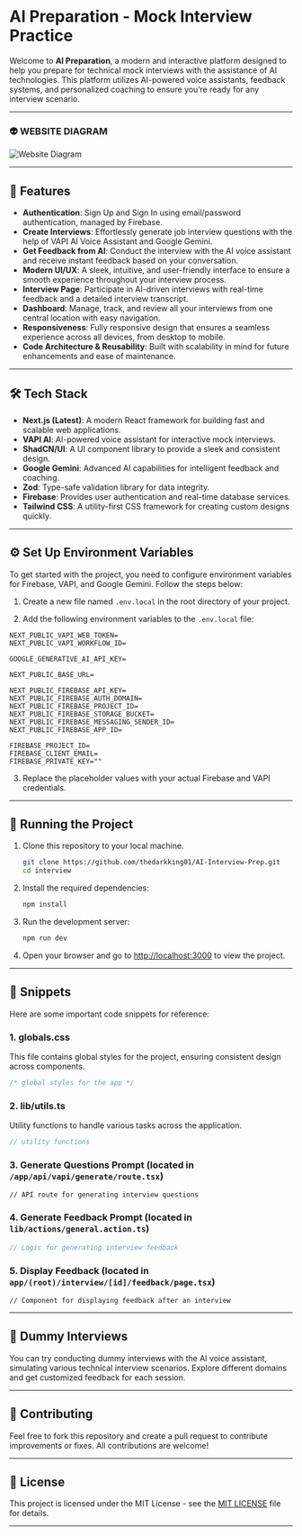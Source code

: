 # AI Preparation - Mock Interview Practice

Welcome to **AI Preparation**, a modern and interactive platform designed to help you prepare for technical mock interviews with the assistance of AI technologies. This platform utilizes AI-powered voice assistants, feedback systems, and personalized coaching to ensure you’re ready for any interview scenario.

---

### 👽 WEBSITE DIAGRAM
![Website Diagram](https://github.com/user-attachments/assets/dff493c6-54ef-435f-9b4f-b8b065ff23dc)


---

## 🔋 Features

- **Authentication**: Sign Up and Sign In using email/password authentication, managed by Firebase.
- **Create Interviews**: Effortlessly generate job interview questions with the help of VAPI AI Voice Assistant and Google Gemini.
- **Get Feedback from AI**: Conduct the interview with the AI voice assistant and receive instant feedback based on your conversation.
- **Modern UI/UX**: A sleek, intuitive, and user-friendly interface to ensure a smooth experience throughout your interview process.
- **Interview Page**: Participate in AI-driven interviews with real-time feedback and a detailed interview transcript.
- **Dashboard**: Manage, track, and review all your interviews from one central location with easy navigation.
- **Responsiveness**: Fully responsive design that ensures a seamless experience across all devices, from desktop to mobile.
- **Code Architecture & Reusability**: Built with scalability in mind for future enhancements and ease of maintenance.

---

## 🛠️ Tech Stack

- **Next.js (Latest)**: A modern React framework for building fast and scalable web applications.
- **VAPI AI**: AI-powered voice assistant for interactive mock interviews.
- **ShadCN/UI**: A UI component library to provide a sleek and consistent design.
- **Google Gemini**: Advanced AI capabilities for intelligent feedback and coaching.
- **Zod**: Type-safe validation library for data integrity.
- **Firebase**: Provides user authentication and real-time database services.
- **Tailwind CSS**: A utility-first CSS framework for creating custom designs quickly.

---

## ⚙️ Set Up Environment Variables

To get started with the project, you need to configure environment variables for Firebase, VAPI, and Google Gemini. Follow the steps below:

1. Create a new file named `.env.local` in the root directory of your project.

2. Add the following environment variables to the `.env.local` file:

```env
NEXT_PUBLIC_VAPI_WEB_TOKEN=
NEXT_PUBLIC_VAPI_WORKFLOW_ID=

GOOGLE_GENERATIVE_AI_API_KEY=

NEXT_PUBLIC_BASE_URL=

NEXT_PUBLIC_FIREBASE_API_KEY=
NEXT_PUBLIC_FIREBASE_AUTH_DOMAIN=
NEXT_PUBLIC_FIREBASE_PROJECT_ID=
NEXT_PUBLIC_FIREBASE_STORAGE_BUCKET=
NEXT_PUBLIC_FIREBASE_MESSAGING_SENDER_ID=
NEXT_PUBLIC_FIREBASE_APP_ID=

FIREBASE_PROJECT_ID=
FIREBASE_CLIENT_EMAIL=
FIREBASE_PRIVATE_KEY=""
```

3. Replace the placeholder values with your actual Firebase and VAPI credentials.

---

## 🚀 Running the Project

1. Clone this repository to your local machine.
   
   ```bash
   git clone https://github.com/thedarkking01/AI-Interview-Prep.git
   cd interview
   ```

2. Install the required dependencies:

   ```bash
   npm install
   ```

3. Run the development server:

   ```bash
   npm run dev
   ```

4. Open your browser and go to [http://localhost:3000](http://localhost:3000) to view the project.

---

## 📝 Snippets

Here are some important code snippets for reference:

### 1. **globals.css**
This file contains global styles for the project, ensuring consistent design across components.

```css
/* global styles for the app */
```

### 2. **lib/utils.ts**
Utility functions to handle various tasks across the application.

```typescript
// utility functions
```

### 3. **Generate Questions Prompt** (located in `/app/api/vapi/generate/route.tsx`)

```tsx
// API route for generating interview questions
```

### 4. **Generate Feedback Prompt** (located in `lib/actions/general.action.ts`)

```typescript
// Logic for generating interview feedback
```

### 5. **Display Feedback** (located in `app/(root)/interview/[id]/feedback/page.tsx`)

```tsx
// Component for displaying feedback after an interview
```

---

## 🧪 Dummy Interviews

You can try conducting dummy interviews with the AI voice assistant, simulating various technical interview scenarios. Explore different domains and get customized feedback for each session.

---

## 🤝 Contributing

Feel free to fork this repository and create a pull request to contribute improvements or fixes. All contributions are welcome!

---

## 📄 License

This project is licensed under the MIT License - see the [MIT LICENSE](https://github.com/thedarkking01/AI-Interview-Prep/blob/main/LICENSE) file for details.

---
